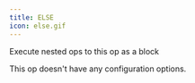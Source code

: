 ```yaml
---
title: ELSE
icon: else.gif
---
```


Execute nested ops to this op as a block

This op doesn't have any configuration options.
